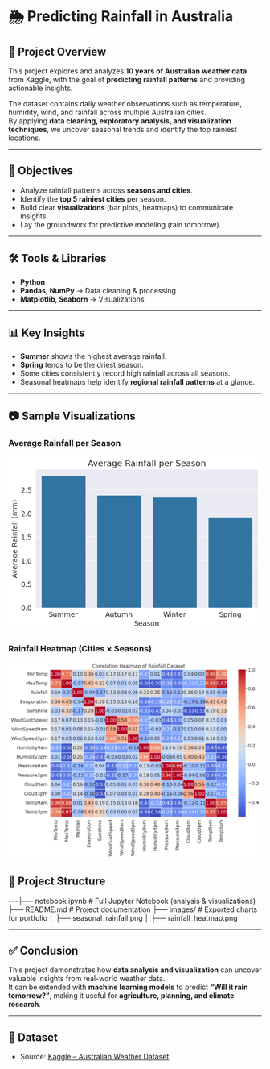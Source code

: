 # 🌦️ Predicting Rainfall in Australia

## 📌 Project Overview
This project explores and analyzes **10 years of Australian weather data** from Kaggle, with the goal of **predicting rainfall patterns** and providing actionable insights.  

The dataset contains daily weather observations such as temperature, humidity, wind, and rainfall across multiple Australian cities.  
By applying **data cleaning, exploratory analysis, and visualization techniques**, we uncover seasonal trends and identify the top rainiest locations.  

---

## 🎯 Objectives
- Analyze rainfall patterns across **seasons and cities**.  
- Identify the **top 5 rainiest cities** per season.  
- Build clear **visualizations** (bar plots, heatmaps) to communicate insights.  
- Lay the groundwork for predictive modeling (rain tomorrow).  

---

## 🛠️ Tools & Libraries
- **Python**  
- **Pandas, NumPy** → Data cleaning & processing  
- **Matplotlib, Seaborn** → Visualizations  

---

## 📊 Key Insights
- **Summer** shows the highest average rainfall.  
-  **Spring** tends to be the driest season.  
- Some cities consistently record high rainfall across all seasons.  
- Seasonal heatmaps help identify **regional rainfall patterns** at a glance.  

---

## 📷 Sample Visualizations
### Average Rainfall per Season
![Seasonal Rainfall](c3.png)

### Rainfall Heatmap (Cities × Seasons)
![Rainfall Heatmap](c2.png)

## 📂 Project Structure
---├── notebook.ipynb # Full Jupyter Notebook (analysis & visualizations)
├── README.md # Project documentation
├── images/ # Exported charts for portfolio
│ ├── seasonal_rainfall.png
│ ├── rainfall_heatmap.png


---

## ✅ Conclusion
This project demonstrates how **data analysis and visualization** can uncover valuable insights from real-world weather data.  
It can be extended with **machine learning models** to predict **“Will it rain tomorrow?”**, making it useful for **agriculture, planning, and climate research**.

---

## 📎 Dataset
- Source: [Kaggle – Australian Weather Dataset](https://www.kaggle.com/datasets/jsphyg/weather-dataset-rattle-package)


